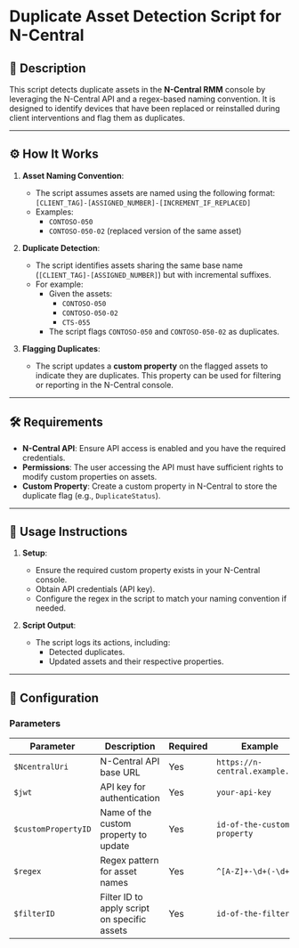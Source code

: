 # Duplicate Asset Detection Script for N-Central

## 📄 Description

This script detects duplicate assets in the **N-Central RMM** console by leveraging the N-Central API and a regex-based naming convention. It is designed to identify devices that have been replaced or reinstalled during client interventions and flag them as duplicates.

---

## ⚙️ How It Works

1. **Asset Naming Convention**:
   - The script assumes assets are named using the following format:  
     `[CLIENT_TAG]-[ASSIGNED_NUMBER]-[INCREMENT_IF_REPLACED]`
   - Examples:
     - `CONTOSO-050`
     - `CONTOSO-050-02` (replaced version of the same asset)

2. **Duplicate Detection**:
   - The script identifies assets sharing the same base name (`[CLIENT_TAG]-[ASSIGNED_NUMBER]`) but with incremental suffixes.
   - For example:
     - Given the assets:
       - `CONTOSO-050`
       - `CONTOSO-050-02`
       - `CTS-055`
     - The script flags `CONTOSO-050` and `CONTOSO-050-02` as duplicates.

3. **Flagging Duplicates**:
   - The script updates a **custom property** on the flagged assets to indicate they are duplicates. This property can be used for filtering or reporting in the N-Central console.

---

## 🛠 Requirements

- **N-Central API**: Ensure API access is enabled and you have the required credentials.
- **Permissions**: The user accessing the API must have sufficient rights to modify custom properties on assets.
- **Custom Property**: Create a custom property in N-Central to store the duplicate flag (e.g., `DuplicateStatus`).

---

## 🚀 Usage Instructions

1. **Setup**:
   - Ensure the required custom property exists in your N-Central console.
   - Obtain API credentials (API key).
   - Configure the regex in the script to match your naming convention if needed.

2. **Script Output**:
   - The script logs its actions, including:
     - Detected duplicates.
     - Updated assets and their respective properties.

---

## 🔧 Configuration

### Parameters

| Parameter          | Description                           | Required | Example                        |
|--------------------|---------------------------------------|----------|--------------------------------|
| `$NcentralUri`    | N-Central API base URL                | Yes      | `https://n-central.example.com`|
| `$jwt`             | API key for authentication            | Yes      | `your-api-key`                 |
| `$customPropertyID`| Name of the custom property to update | Yes      | `id-of-the-custom-property`    |
| `$regex`           | Regex pattern for asset names         | Yes      | `^[A-Z]+-\d+(-\d+)?$`          |
| `$filterID`          | Filter ID to apply script on specific assets  | Yes      | `id-of-the-filter`  |
